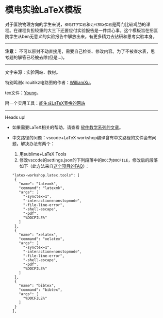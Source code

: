 # 模电实验LaTeX模板

对于匡院物理方向的学生来说，``模电打字实验``和``近代排版实验``是两门比较鸡肋的课程。在课程负担较重的大三下还要应付实验报告是一件烦心事。这个模板旨在把匡院学生从ben无意义的实验报告中解放出来，有更多精力去钻研和思考实验本身。

---

**注意：** 不可以原封不动直接用，需要自己检查、修改内容。为了不被查水表，思考题的解答已经被去除(但是...)。

---

文字来源：实验网站、教材。

特别鸣谢circuitikz电路图的作者：[WilliamXu](https://github.com/WilliamXu980906)。

tex文件：[Young](https://github.com/github-young)。

附一个实用工具：[能生成LaTeX表格的网站](https://www.tablesgenerator.com/)

---

Heads up!

 - 如果需要LaTeX相关的帮助，请查看 [软件教学系列的文章](https://itxia.github.io/categories/%E8%BD%AF%E4%BB%B6%E6%95%99%E5%AD%A6%E7%B3%BB%E5%88%97/)。

 - 中文路径的问题：vscode+LaTeX workshop编译含有中文路径的文件会有问题，解决办法有两个：
   1. 用sublime+LaTeX Tools
   2. 修改vscode的settings.json的下列段落中的``DOC``为``DOCFILE``，修改后的段落如下（此方法来自[这个项目的FAQ](https://github.com/James-Yu/LaTeX-Workshop)）：
   
   ```
   "latex-workshop.latex.tools": [
    {
      "name": "latexmk",
      "command": "latexmk",
      "args": [
        "-synctex=1",
        "-interaction=nonstopmode",
        "-file-line-error",
        "-shell-escape",
        "-pdf",
        "%DOCFILE%"
      ]
    },
    {
      "name": "xelatex",
      "command": "xelatex",
      "args": [
        "-synctex=1",
        "-interaction=nonstopmode",
        "-file-line-error",
        "-shell-escape",
        "-pdf",
        "%DOCFILE%"
      ]
    },
    {
      "name": "bibtex",
      "command": "bibtex",
      "args": [
        "%DOCFILE%"
      ]
    }
   ],
   ```
